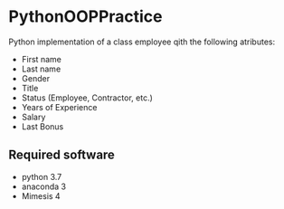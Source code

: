 # PythonOOPPractice
Python implementation of a class employee qith the following atributes:

* First name
* Last name
* Gender
* Title
* Status (Employee, Contractor, etc.)
* Years of Experience
* Salary
* Last Bonus

## Required software
- python 3.7
- anaconda 3
- Mimesis 4
